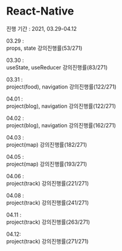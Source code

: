 # React-Native
진행 기간 : 2021, 03.29-04.12

03.29 :  <br/> props, state  강의진행률(53/271)

03.30 :  <br/> useState, useReducer  강의진행률(83/271)

03.31 :  <br/> project(food), navigation 강의진행률(122/271)

04.01 :  <br/> project(blog), navigation 강의진행률(122/271)

04.02 :  <br/> project(blog), navigation 강의진행률(162/271)

04.03 :  <br/> project(map) 강의진행률(182/271)

04.05 :  <br/> project(map) 강의진행률(193/271)

04.06 :  <br/> project(track) 강의진행률(221/271)

04.08 :  <br/> project(track) 강의진행률(241/271)

04.11 :  <br/> project(track) 강의진행률(263/271)

04.12:  <br/> project(track) 강의진행률(271/271)

